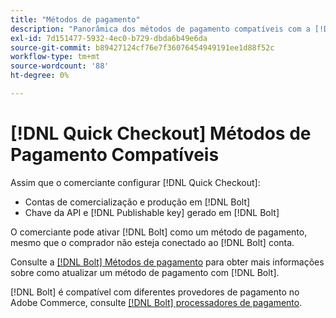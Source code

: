 ```yaml
---
title: "Métodos de pagamento"
description: "Panorâmica dos métodos de pagamento compatíveis com a [!DNL Quick Checkout] para extensão do Adobe Commerce."
exl-id: 7d151477-5932-4ec0-b729-dbda6b49e6da
source-git-commit: b89427124cf76e7f36076454949191ee1d88f52c
workflow-type: tm+mt
source-wordcount: '88'
ht-degree: 0%

---
```


# [!DNL Quick Checkout] Métodos de Pagamento Compatíveis

Assim que o comerciante configurar [!DNL Quick Checkout]:

- Contas de comercialização e produção em [!DNL Bolt]
- Chave da API e [!DNL Publishable key] gerado em [!DNL Bolt]

O comerciante pode ativar [!DNL Bolt] como um método de pagamento, mesmo que o comprador não esteja conectado ao [!DNL Bolt] conta.

Consulte a [[!DNL Bolt] Métodos de pagamento](https://help.bolt.com/shoppers/guides/checkout/update-payment-method) para obter mais informações sobre como atualizar um método de pagamento com [!DNL Bolt].

[!DNL Bolt] é compatível com diferentes provedores de pagamento no Adobe Commerce, consulte [[!DNL Bolt] processadores de pagamento](https://help.bolt.com/merchants/guides/merchant-setup/checkout/processor-guides/).
